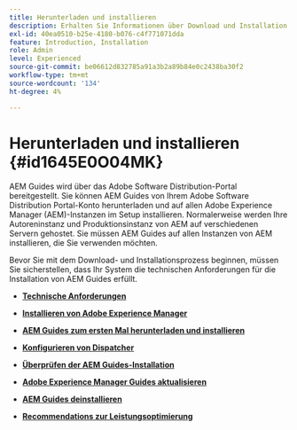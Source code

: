 ```yaml
---
title: Herunterladen und installieren
description: Erhalten Sie Informationen über Download und Installation
exl-id: 40ea0510-b25e-4180-b076-c4f771071dda
feature: Introduction, Installation
role: Admin
level: Experienced
source-git-commit: be06612d832785a91a3b2a89b84e0c2438ba30f2
workflow-type: tm+mt
source-wordcount: '134'
ht-degree: 4%

---
```


# Herunterladen und installieren {#id1645E0O04MK}

AEM Guides wird über das Adobe Software Distribution-Portal bereitgestellt. Sie können AEM Guides von Ihrem Adobe Software Distribution Portal-Konto herunterladen und auf allen Adobe Experience Manager \(AEM\)-Instanzen im Setup installieren. Normalerweise werden Ihre Autoreninstanz und Produktionsinstanz von AEM auf verschiedenen Servern gehostet. Sie müssen AEM Guides auf allen Instanzen von AEM installieren, die Sie verwenden möchten.

Bevor Sie mit dem Download- und Installationsprozess beginnen, müssen Sie sicherstellen, dass Ihr System die technischen Anforderungen für die Installation von AEM Guides erfüllt.

- **[Technische Anforderungen](download-install-technical-requirements.md)**

- **[Installieren von Adobe Experience Manager](download-install-aem.md)**

- **[AEM Guides zum ersten Mal herunterladen und installieren](download-install-aemg-first-time.md)**

- **[Konfigurieren von Dispatcher](download-install-configure-dispatcher.md)**

- **[Überprüfen der AEM Guides-Installation](download-install-verify-aemg-installation.md)**

- **[Adobe Experience Manager Guides aktualisieren](upgrade-xml-documentation.md)**

- **[AEM Guides deinstallieren](download-install-unistall-aemg.md)**

- **[Recommendations zur Leistungsoptimierung](download-install-recommend-perf-optimiz.md)**
